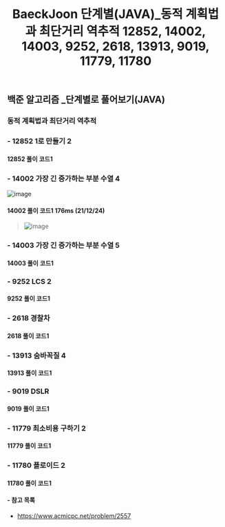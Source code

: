 ﻿---
layout: single
title: "BaeckJoon 단계별(JAVA)_동적 계획법과 최단거리 역추적 12852, 14002, 14003, 9252, 2618, 13913, 9019, 11779, 11780"
read_time: true
categories:  
 - BaeckJoon 
tags: 
 - Algorithm
 - BaeckJoon 
last_modified_at: '2021-12-17 22:53:00 +0800'
toc: true
toc_sticky: true
toc_label: 목차
---
## 백준 알고리즘 _단계별로 풀어보기(JAVA)
### 동적 계획법과 최단거리 역추적
### - 12852 1로 만들기 2

#### 12852 풀이 코드1
>
### - 14002 가장 긴 증가하는 부분 수열 4
![image](https://user-images.githubusercontent.com/66898243/147360609-96aefe22-9697-4327-a038-68aa70b2f7ab.png)

#### 14002 풀이 코드1 176ms (21/12/24)
>  ![image](https://user-images.githubusercontent.com/66898243/147360705-6255e22c-79bb-497c-8d80-ffab73b87ee5.png)
 
### - 14003 가장 긴 증가하는 부분 수열 5

#### 14003 풀이 코드1
>
### - 9252 	LCS 2

#### 9252 풀이 코드1
>
 
### - 2618 경찰차

#### 2618 풀이 코드1
>
 
### - 13913 숨바꼭질 4

#### 13913 풀이 코드1
>
 
### - 9019 	DSLR

#### 9019 풀이 코드1
>
 
### - 11779 최소비용 구하기 2

#### 11779 풀이 코드1
>
 
### - 11780 플로이드 2

#### 11780 풀이 코드1
>
 

#### - 참고 목록
- https://www.acmicpc.net/problem/2557